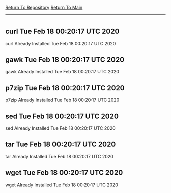 [Return To Repository](https://github.com/deathbybandaid/piholeparser/)
[Return To Main](https://github.com/deathbybandaid/piholeparser/blob/master/RecentRunLogs/Mainlog.md)
____________________________________
# 
## curl Tue Feb 18 00:20:17 UTC 2020
curl Already Installed Tue Feb 18 00:20:17 UTC 2020
## gawk Tue Feb 18 00:20:17 UTC 2020
gawk Already Installed Tue Feb 18 00:20:17 UTC 2020
## p7zip Tue Feb 18 00:20:17 UTC 2020
p7zip Already Installed Tue Feb 18 00:20:17 UTC 2020
## sed Tue Feb 18 00:20:17 UTC 2020
sed Already Installed Tue Feb 18 00:20:17 UTC 2020
## tar Tue Feb 18 00:20:17 UTC 2020
tar Already Installed Tue Feb 18 00:20:17 UTC 2020
## wget Tue Feb 18 00:20:17 UTC 2020
wget Already Installed Tue Feb 18 00:20:17 UTC 2020
